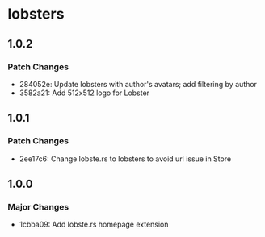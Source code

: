 # lobsters

## 1.0.2

### Patch Changes

- 284052e: Update lobsters with author's avatars; add filtering by author
- 3582a21: Add 512x512 logo for Lobster

## 1.0.1

### Patch Changes

- 2ee17c6: Change lobste.rs to lobsters to avoid url issue in Store

## 1.0.0

### Major Changes

- 1cbba09: Add lobste.rs homepage extension
